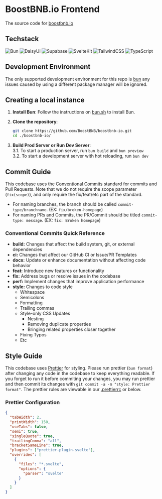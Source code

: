 # BoostBNB.io Frontend

The source code for [boostbnb.io](https://boostbnb.io)

## Techstack

<img src="https://go-skill-icons.vercel.app/api/icons?i=bun" title="Bun"> <img src="https://go-skill-icons.vercel.app/api/icons?i=daisyui" title="DaisyUI"> <img src="https://go-skill-icons.vercel.app/api/icons?i=supabase" title="Supabase"> <img src="https://go-skill-icons.vercel.app/api/icons?i=svelte" title="SvelteKit"> <img src="https://go-skill-icons.vercel.app/api/icons?i=tailwindcss" title="TailwindCSS"> <img src="https://go-skill-icons.vercel.app/api/icons?i=typescript" title="TypeScript">

## Development Environment

The only supported development environment for this repo is [bun](https://bun.sh) any issues
caused by using a different package manager will be ignored.

## Creating a local instance

1. **Install Bun**: Follow the instructions on [bun.sh](https://bun.sh/docs/installation) to install Bun.

2. **Clone the repository**:

   ```sh
   git clone https://github.com/BoostBNB/boostbnb-io.git
   cd ./boostbnb-io/
   ```

3. **Build Prod Server or Run Dev Server**:<br>
   3.1. To start a production server, run `bun build` and `bun preview`<br>
   3.2. To start a development server with hot reloading, run `bun dev`

## Commit Guide

This codebase uses the [Conventional Commits](https://www.conventionalcommits.org) standard for commits and Pull Requests.
Note that we do not require the scope parameter (`fix(scope)`), and only require the fix/feat/etc part of the standard.

- For naming branches, the branch should be called `commit-type/branchname`. (EX: `fix/broken-homepage`)
- For naming PRs and Commits, the PR/Commit should be titled `commit-type: message`. (EX: `fix: Broken homepage`)

### Conventional Commits Quick Reference

- **build:** Changes that affect the build system, git, or external dependencies
- **ci:** Changes that affect our GitHub CI or Issue/PR Templates
- **docs:** Update or enhance documentation without affecting code behavior
- **feat:** Introduce new features or functionality
- **fix:** Address bugs or resolve issues in the codebase
- **perf:** Implement changes that improve application performance
- **style:** Changes to code style
  - Whitespace
  - Semicolons
  - Formatting
  - Trailing commas
  - Style-only CSS Updates
    - Nesting
    - Removing duplicate properties
    - Bringing related properties closer together
  - Fixing Typos
  - Etc

## Style Guide

This codebase uses [Prettier](https://prettier.io/) for styling.
Please run prettier (`bun format`) after changing any code in the codebase to keep everything readable.
If you forget to run it before commiting your changes,
you may run prettier and then commit its changes with `git commit -a -m "style: Prettier format"`.
The prettier rules are viewable in our [.prettierrc](https://github.com/BoostBNB/frontend-software/blob/master/.prettierrc) or below.

### Prettier Configuration

```json
{
  "tabWidth": 2,
  "printWidth": 150,
  "useTabs": false,
  "semi": true,
  "singleQuote": true,
  "trailingComma": "all",
  "bracketSameLine": true,
  "plugins": ["prettier-plugin-svelte"],
  "overrides": [
    {
      "files": "*.svelte",
      "options": {
        "parser": "svelte"
      }
    }
  ]
}
```
